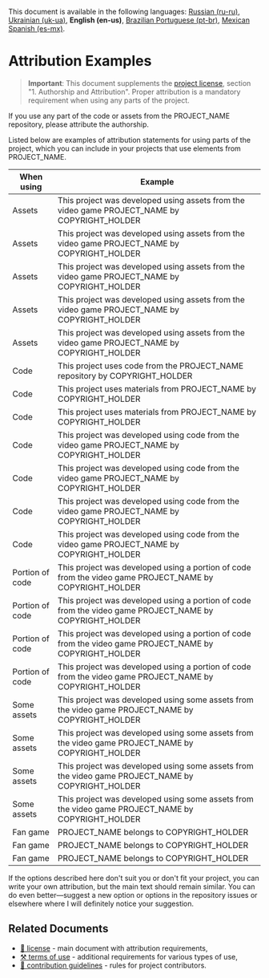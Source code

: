 This document is available in the following languages: [Russian (ru-ru)](/docs/ATTRIBUTION_ru-ru.md), [Ukrainian (uk-ua)](/docs/ATTRIBUTION_uk-ua.md), **English (en-us)**, [Brazilian Portuguese (pt-br)](/docs/ATTRIBUTION_pt-br.md), [Mexican Spanish (es-mx)](/docs/ATTRIBUTION_es-mx.md).

# Attribution Examples

> **Important**: This document supplements the [project license](/LICENSE.md), section "1. Authorship and Attribution". Proper attribution is a mandatory requirement when using any parts of the project.

If you use any part of the code or assets from the PROJECT_NAME repository, please attribute the authorship.

Listed below are examples of attribution statements for using parts of the project, which you can include in your projects that use elements from PROJECT_NAME.

| When using | Example |
| --- | --- |
| Assets | This project was developed using assets from the video game PROJECT_NAME by COPYRIGHT_HOLDER |
| Assets | This project was developed using assets from the video game PROJECT_NAME by COPYRIGHT_HOLDER |
| Assets | This project was developed using assets from the video game PROJECT_NAME by COPYRIGHT_HOLDER |
| Assets | This project was developed using assets from the video game PROJECT_NAME by COPYRIGHT_HOLDER |
| Assets | This project was developed using assets from the video game PROJECT_NAME by COPYRIGHT_HOLDER |
| Code | This project uses code from the PROJECT_NAME repository by COPYRIGHT_HOLDER |
| Code | This project uses materials from PROJECT_NAME by COPYRIGHT_HOLDER |
| Code | This project uses materials from PROJECT_NAME by COPYRIGHT_HOLDER |
| Code | This project was developed using code from the video game PROJECT_NAME by COPYRIGHT_HOLDER |
| Code | This project was developed using code from the video game PROJECT_NAME by COPYRIGHT_HOLDER |
| Code | This project was developed using code from the video game PROJECT_NAME by COPYRIGHT_HOLDER |
| Code | This project was developed using code from the video game PROJECT_NAME by COPYRIGHT_HOLDER |
| Portion of code | This project was developed using a portion of code from the video game PROJECT_NAME by COPYRIGHT_HOLDER |
| Portion of code | This project was developed using a portion of code from the video game PROJECT_NAME by COPYRIGHT_HOLDER |
| Portion of code | This project was developed using a portion of code from the video game PROJECT_NAME by COPYRIGHT_HOLDER |
| Portion of code | This project was developed using a portion of code from the video game PROJECT_NAME by COPYRIGHT_HOLDER |
| Some assets | This project was developed using some assets from the video game PROJECT_NAME by COPYRIGHT_HOLDER |
| Some assets | This project was developed using some assets from the video game PROJECT_NAME by COPYRIGHT_HOLDER |
| Some assets | This project was developed using some assets from the video game PROJECT_NAME by COPYRIGHT_HOLDER |
| Some assets | This project was developed using some assets from the video game PROJECT_NAME by COPYRIGHT_HOLDER |
| Fan game | PROJECT_NAME belongs to COPYRIGHT_HOLDER |
| Fan game | PROJECT_NAME belongs to COPYRIGHT_HOLDER |
| Fan game | PROJECT_NAME belongs to COPYRIGHT_HOLDER |

If the options described here don't suit you or don't fit your project, you can write your own attribution, but the main text should remain similar. You can do even better—suggest a new option or options in the repository issues or elsewhere where I will definitely notice your suggestion.

## Related Documents

* [📜 license](/LICENSE.md) - main document with attribution requirements,
* [⚒️ terms of use](/TERMS_OF_USE.md) - additional requirements for various types of use,
* [🤝 contribution guidelines](/CONTRIBUTING.md) - rules for project contributors.
